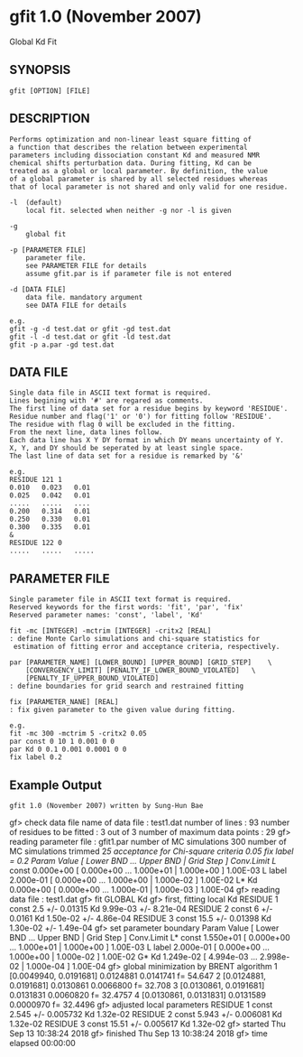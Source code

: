 # gfit 1.0 (November 2007)
Global Kd Fit

## SYNOPSIS
	gfit [OPTION] [FILE]

## DESCRIPTION
	Performs optimization and non-linear least square fitting of 
	a function that describes the relation between experimental 
	parameters including dissociation constant Kd and measured NMR
	chemical shifts perturbation data. During fitting, Kd can be 
	treated as a global or local parameter. By definition, the value 
	of a global parameter is shared by all selected residues whereas 
	that of local parameter is not shared and only valid for one residue.
	
	-l	(default)		
		local fit. selected when neither -g nor -l is given 

	-g		
		global fit

	-p [PARAMETER FILE]	
		parameter file.
		see PARAMETER FILE for details
		assume gfit.par is if parameter file is not entered

	-d [DATA FILE]	
		data file. mandatory argument
		see DATA FILE for details

	e.g.
	gfit -g -d test.dat or gfit -gd test.dat
	gfit -l -d test.dat or gfit -ld test.dat
	gfit -p a.par -gd test.dat
	
## DATA FILE 
	Single data file in ASCII text format is required.
	Lines begining with '#' are regared as comments.
	The first line of data set for a residue begins by keyword 'RESIDUE'.
	Residue number and flag('1' or '0') for fitting follow 'RESIDUE'.
	The residue with flag 0 will be excluded in the fitting. 
	From the next line, data lines follow.
	Each data line has X Y DY format in which DY means uncertainty of Y.
	X, Y, and DY should be seperated by at least single space.
	The last line of data set for a residue is remarked by '&'

	e.g.
	RESIDUE 121 1
	0.010	0.023	0.01
	0.025	0.042	0.01
	.....	.....	....
	0.200	0.314	0.01
	0.250	0.330	0.01
	0.300	0.335	0.01
	&
	RESIDUE 122 0
	.....	.....	.....
	

## PARAMETER FILE
	Single parameter file in ASCII text format is required.
	Reserved keywords for the first words: 'fit', 'par', 'fix'
	Reserved parameter names: 'const', 'label', 'Kd'

	fit -mc [INTEGER] -mctrim [INTEGER] -critx2 [REAL]
	: define Monte Carlo simulations and chi-square statistics for
	 estimation of fitting error and acceptance criteria, respectively. 

	par [PARAMETER_NAME] [LOWER_BOUND] [UPPER_BOUND] [GRID_STEP] 	\
		[CONVERGENCY_LIMIT] [PENALTY_IF_LOWER_BOUND_VIOLATED] 	\
		[PENALTY_IF_UPPER_BOUND_VIOLATED]
	: define boundaries for grid search and restrained fitting

	fix [PARAMETER_NANE] [REAL]
	: fix given parameter to the given value during fitting.
	
	e.g.
	fit -mc 300 -mctrim 5 -critx2 0.05
	par const 0 10 1 0.001 0 0
	par Kd 0 0.1 0.001 0.0001 0 0
	fix label 0.2

## Example Output

	gfit 1.0 (November 2007) written by Sung-Hun Bae

gf> check data file
    name of data file                   : test1.dat
    number of lines                     : 93
    number of residues to be fitted     : 3 out of 3
    number of maximum data points       : 29
gf> reading parameter file : gfit1.par
    number of MC simulations 300
    number of MC simulations trimmed 2*5
    acceptance for Chi-square criteria 0.05
    fix label = 0.2
       Param     Value [ Lower BND ... Upper BND | Grid Step ] Conv.Limit
    L* const 0.000e+00 [ 0.000e+00 ... 1.000e+01 | 1.000e+00 ] 1.00E-03
    L  label 2.000e-01 [ 0.000e+00 ... 1.000e+00 | 1.000e-02 ] 1.00E-02
    L* Kd    0.000e+00 [ 0.000e+00 ... 1.000e-01 | 1.000e-03 ] 1.00E-04
gf> reading data file : test1.dat
gf> fit GLOBAL Kd
gf> first, fitting local Kd
    RESIDUE    1 const      2.5 +/-  0.01315    Kd 9.99e-03 +/- 8.21e-04
    RESIDUE    2 const        6 +/-   0.0161    Kd 1.50e-02 +/- 4.86e-04
    RESIDUE    3 const     15.5 +/-  0.01398    Kd 1.30e-02 +/- 1.49e-04
gf> set parameter boundary
       Param     Value [ Lower BND ... Upper BND | Grid Step ] Conv.Limit
    L* const 1.550e+01 [ 0.000e+00 ... 1.000e+01 | 1.000e+00 ] 1.00E-03
    L  label 2.000e-01 [ 0.000e+00 ... 1.000e+00 | 1.000e-02 ] 1.00E-02
    G* Kd    1.249e-02 [ 4.994e-03 ... 2.998e-02 | 1.000e-04 ] 1.00E-04
gf> global minimization by BRENT algorithm
    1 [0.0049940, 0.0191681] 0.0124881 0.0141741 f= 54.647
    2 [0.0124881, 0.0191681] 0.0130861 0.0066800 f= 32.708
    3 [0.0130861, 0.0191681] 0.0131831 0.0060820 f= 32.4757
    4 [0.0130861, 0.0131831] 0.0131589 0.0000970 f= 32.4496
gf> adjusted local parameters
    RESIDUE    1 const    2.545 +/- 0.005732    Kd 1.32e-02
    RESIDUE    2 const    5.943 +/- 0.006081    Kd 1.32e-02
    RESIDUE    3 const    15.51 +/- 0.005617    Kd 1.32e-02
gf> started  Thu Sep 13 10:38:24 2018
gf> finished Thu Sep 13 10:38:24 2018
gf> time elapsed 00:00:00
